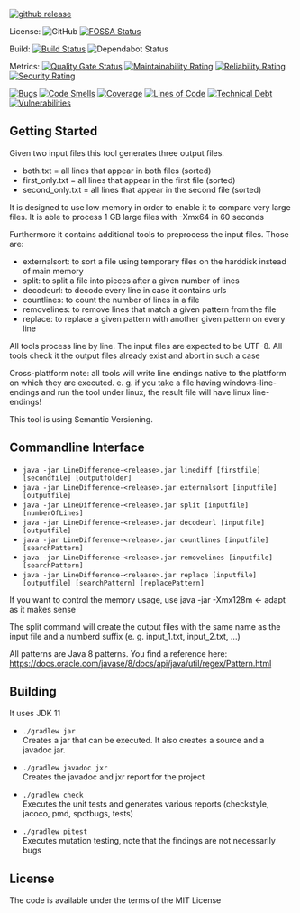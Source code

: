 ﻿<a href="https://github.com/patrickuhlmann/cevi-buchs-rohr-aarau-website/releases"><img src="https://img.shields.io/github/release/patrickuhlmann/linedifference.svg" alt="github release"></a>

License:
![GitHub](https://img.shields.io/github/license/patrickuhlmann/linedifference)
[![FOSSA Status](https://app.fossa.io/api/projects/git%2Bgithub.com%2Fpatrickuhlmann%2Flinedifference.svg?type=shield)](https://app.fossa.io/projects/git%2Bgithub.com%2Fpatrickuhlmann%2Flinedifference?ref=badge_shield)

Build: [![Build Status](https://travis-ci.com/patrickuhlmann/linedifference.svg?branch=master)](https://travis-ci.com/patrickuhlmann/linedifference)
<img src="https://api.dependabot.com/badges/status?host=github&amp;repo=patrickuhlmann/linedifference" alt="Dependabot Status" />

Metrics: 
[![Quality Gate Status](https://sonarcloud.io/api/project_badges/measure?project=patrickuhlmann_linedifference&metric=alert_status)](https://sonarcloud.io/dashboard?id=patrickuhlmann_linedifference)
[![Maintainability Rating](https://sonarcloud.io/api/project_badges/measure?project=patrickuhlmann_linedifference&metric=sqale_rating)](https://sonarcloud.io/dashboard?id=patrickuhlmann_linedifference)
[![Reliability Rating](https://sonarcloud.io/api/project_badges/measure?project=patrickuhlmann_linedifference&metric=reliability_rating)](https://sonarcloud.io/dashboard?id=patrickuhlmann_linedifference)
[![Security Rating](https://sonarcloud.io/api/project_badges/measure?project=patrickuhlmann_linedifference&metric=security_rating)](https://sonarcloud.io/dashboard?id=patrickuhlmann_linedifference)

[![Bugs](https://sonarcloud.io/api/project_badges/measure?project=patrickuhlmann_linedifference&metric=bugs)](https://sonarcloud.io/dashboard?id=patrickuhlmann_linedifference)
[![Code Smells](https://sonarcloud.io/api/project_badges/measure?project=patrickuhlmann_linedifference&metric=code_smells)](https://sonarcloud.io/dashboard?id=patrickuhlmann_linedifference)
[![Coverage](https://sonarcloud.io/api/project_badges/measure?project=patrickuhlmann_linedifference&metric=coverage)](https://sonarcloud.io/dashboard?id=patrickuhlmann_linedifference)
[![Lines of Code](https://sonarcloud.io/api/project_badges/measure?project=patrickuhlmann_linedifference&metric=ncloc)](https://sonarcloud.io/dashboard?id=patrickuhlmann_linedifference)
[![Technical Debt](https://sonarcloud.io/api/project_badges/measure?project=patrickuhlmann_linedifference&metric=sqale_index)](https://sonarcloud.io/dashboard?id=patrickuhlmann_linedifference)
[![Vulnerabilities](https://sonarcloud.io/api/project_badges/measure?project=patrickuhlmann_linedifference&metric=vulnerabilities)](https://sonarcloud.io/dashboard?id=patrickuhlmann_linedifference)

## Getting Started

Given two input files this tool generates three output files.
  * both.txt = all lines that appear in both files (sorted)
  * first_only.txt = all lines that appear in the first file (sorted)
  * second_only.txt = all lines that appear in the second file (sorted)

It is designed to use low memory in order to enable it to compare very large files. It is able to process 1 GB large files with -Xmx64 in 60 seconds

Furthermore it contains additional tools to preprocess the input files. Those are:
  * externalsort: to sort a file using temporary files on the harddisk instead of main memory
  * split: to split a file into pieces after a given number of lines
  * decodeurl: to decode every line in case it contains urls
  * countlines: to count the number of lines in a file
  * removelines: to remove lines that match a given pattern from the file
  * replace: to replace a given pattern with another given pattern on every line
  
All tools process line by line. The input files are expected to be UTF-8. All tools check it the output files already exist and abort in such a case

Cross-plattform note: all tools will write line endings native to the plattform on which they are executed. e. g. if you take a file having windows-line-endings and run the tool under linux, the result file will have linux line-endings!

This tool is using Semantic Versioning.

## Commandline Interface

 * `java -jar LineDifference-<release>.jar linediff [firstfile] [secondfile] [outputfolder]` <br>
 * `java -jar LineDifference-<release>.jar externalsort [inputfile] [outputfile]` <br>
 * `java -jar LineDifference-<release>.jar split [inputfile] [numberOfLines]` <br>
 * `java -jar LineDifference-<release>.jar decodeurl [inputfile] [outputfile]` <br>
 * `java -jar LineDifference-<release>.jar countlines [inputfile] [searchPattern]` <br>
 * `java -jar LineDifference-<release>.jar removelines [inputfile] [searchPattern]` <br>
 * `java -jar LineDifference-<release>.jar replace [inputfile] [outputfile] [searchPattern] [replacePattern]` <br>

If you want to control the memory usage, use java -jar -Xmx128m ← adapt as it makes sense

The split command will create the output files with the same name as the input file and a numberd suffix (e. g. input_1.txt, input_2.txt, ...)

All patterns are Java 8 patterns. You find a reference here: https://docs.oracle.com/javase/8/docs/api/java/util/regex/Pattern.html

## Building

It uses JDK 11

 * `./gradlew jar` <br>
Creates a jar that can be executed. It also creates a source and a javadoc jar.

 * `./gradlew javadoc jxr` <br>
Creates the javadoc and jxr report for the project

 * `./gradlew check` <br>
Executes the unit tests and generates various reports (checkstyle, jacoco, pmd, spotbugs, tests)

 * `./gradlew pitest` <br>
Executes mutation testing, note that the findings are not necessarily bugs

## License

The code is available under the terms of the MIT License